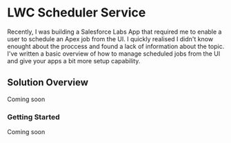# LWC Scheduler Service

Recently, I was building a Salesforce Labs App that required me to enable a user to schedule an Apex job from the UI. I quickly realised I didn't know enought about the proccess and found a lack of information about the topic. I've written a basic overview of how to manage scheduled jobs from the UI and give your apps a bit more setup capability.

## Solution Overview

Coming soon

### Getting Started

Coming soon
